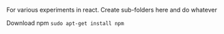 For various experiments in react.
Create sub-folders here and do whatever

Download npm
<code>sudo apt-get install npm</code>
